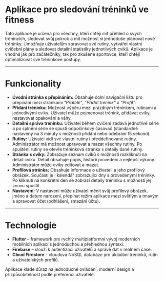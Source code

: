 # **Aplikace pro sledování tréninků ve fitness**

Tato aplikace je určena pro všechny, kteří chtějí mít přehled o svých trénincích, sledovat svůj pokrok a mít možnost si jednoduše plánovat nové tréninky. Umožňuje uživatelům spravovat své rutiny, vytvářet vlastní cvičební plány a sledovat detailní statistiky jednotlivých cviků. Aplikace je vhodná jak pro začátečníky, tak pro zkušené sportovce, kteří chtějí optimalizovat své tréninkové postupy.

---

# **Funkcionality**

- **Úvodní stránka s přepínáním:** Obsahuje dolní navigační lištu pro přepínání mezi stránkami *"Přátelé"*, *"Přidat trénink"* a *"Profil"*.
- **Přidání tréninku:** Možnost výběru mezi prázdným tréninkem, rutinami a jednotlivými cviky. Uživatel může pojmenovat trénink, přidávat cviky, nastavovat opakování a váhy.
- **Detailní správa tréninku:** Uživatel během cvičení zadává jednotlivé série a po splnění série se spustí odpočinkový časovač (standardně nastavený na 3 minuty s možností přidání nebo odebrání 15 sekund).
- **Rutiny:** Uživatel vidí své vlastní rutiny i předdefinované rutiny. Administrátor má možnost upravovat a mazat všechny rutiny. Po spuštění rutiny se otevře tréninková stránka s detaily dané rutiny.
- **Stránka s cviky:** Zobrazuje seznam cviků s možností rozkliknutí na detail cviku. Detail obsahuje popis, historii provedení a nejlepší výkony. Administrátor může cviky editovat a mazat.
- **Profilová stránka:** Obsahuje informace o uživateli a jeho profilový obrázek. Součástí je i kalendář zobrazující dny s provedenými tréninky. Po kliknutí na konkrétní den se zobrazí detaily tréninku s možností jej znovu spustit.
- **Nastavení:** V nastavení může uživatel měnit svůj profilový obrázek, jméno a datum narození, přepínat režim aplikace mezi světlým a tmavým a spravovat účet (odhlášení, smazání účtu).

---

# **Technologie**

- **Flutter** – framework pro rychlý multiplatformní vývoj moderních mobilních aplikací s jednoduchou a přehlednou syntaxí.
- **Firebase** – slouží k autentizaci uživatelů a správě dat v reálném čase.
- **Cloud Firestore** – cloudová NoSQL databáze pro ukládání tréninků, rutin a uživatelských profilů.

Aplikace klade důraz na jednoduché ovládání, moderní design a přizpůsobitelnost podle preferencí uživatele.
